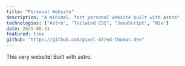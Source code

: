 ```yaml
---
title: "Personal Website"
description: "A minimal, fast personal website built with Astro"
technologies: ["Astro", "Tailwind CSS", "JavaScript", "Nix"]
date: 2025-08-31
featured: true
github: "https://github.com/pixel-87/ed-thomas.dev"
---
```


This very website! Built with astro. 
